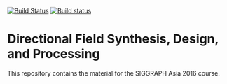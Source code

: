 [![Build Status](https://travis-ci.org/avaxman/DirectionalFieldSynthesis.svg?branch=master)](https://travis-ci.org/avaxman/DirectionalFieldSynthesis)
[![Build status](https://ci.appveyor.com/api/projects/status/3h035i3nsv86lifl?svg=true)](https://ci.appveyor.com/project/danielepanozzo/directionalfieldsynthesis)

# Directional Field Synthesis, Design, and Processing

This repository contains the material for the SIGGRAPH Asia 2016 course.
